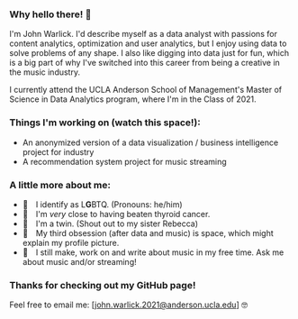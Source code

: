 ### Why hello there! 👋

I'm John Warlick. I'd describe myself as a data analyst with passions for content analytics, optimization and user analytics, but I enjoy using data to solve problems of any shape. I also like digging into data just for fun, which is a big part of why I've switched into this career from being a creative in the music industry.

I currently attend the UCLA Anderson School of Management's Master of Science in Data Analytics program, where I'm in the Class of 2021.

### Things I'm working on (watch this space!):

- An anonymized version of a data visualization / business intelligence project for industry
- A recommendation system project for music streaming 

### A little more about me:
- 👬 I identify as L**G**BTQ. (Pronouns: he/him) 
- 🏥 I'm _very_ close to having beaten thyroid cancer.
- 👯 I'm a twin. (Shout out to my sister Rebecca)
- 🚀 My third obsession (after data and music) is space, which might explain my profile picture.
- 🎼 I still make, work on and write about music in my free time. Ask me about music and/or streaming!

### Thanks for checking out my GitHub page!
Feel free to email me: [john.warlick.2021@anderson.ucla.edu] 🤓
